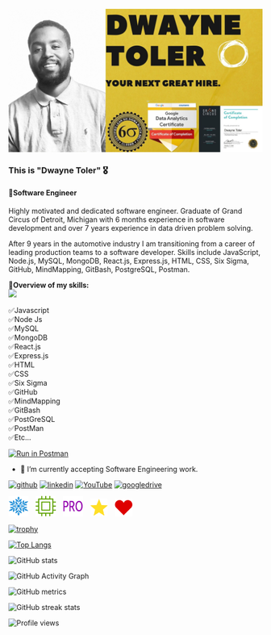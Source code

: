 






![](https://github.com/djtoler/djtoler/blob/main/banner.jpg)

### This is "Dwayne Toler" 🎖️
#### 🥇Software Engineer


Highly motivated and dedicated software engineer. Graduate of Grand Circus of Detroit, Michigan with 6 months experience in software development and over 7 years experience in data driven problem solving. 

After 9 years in the automotive industry I am transitioning from a career of leading production teams to a software developer.  Skills include JavaScript, Node.js, MySQL, MongoDB, React.js, Express.js, HTML, CSS, Six Sigma, GitHub, MindMapping, GitBash, PostgreSQL, Postman.

🎡**Overview of my skills:**<br>
![](https://img.shields.io/badge/#47A248-JavaScript-informational?style=flat&logo=<LOGO_NAME>&logoColor=white&color=2bbc8a)<br>

✅Javascript<br>
✅Node Js<br>
✅MySQL<br>
✅MongoDB<br>
✅React.js<br>
✅Express.js<br>
✅HTML<br>
✅CSS<br>
✅Six Sigma<br>
✅GitHub<br>
✅MindMapping<br>
✅GitBash<br>
✅PostGreSQL<br>
✅PostMan<br>
✅Etc...<br>

[![Run in Postman](https://run.pstmn.io/button.svg)](https://app.getpostman.com/run-collection/c90696de5a929abf0df0?action=collection%2Fimport)

- 🔭 I’m currently accepting Software Engineering work.


[<img src='https://cdn.jsdelivr.net/npm/simple-icons@3.0.1/icons/github.svg' alt='github' height='40'>](https://github.com/djtoler)  [<img src='https://cdn.jsdelivr.net/npm/simple-icons@3.0.1/icons/linkedin.svg' alt='linkedin' height='40'>](https://www.linkedin.com/in/https://www.linkedin.com/in/dwayne-toler//)  [<img src='https://cdn.jsdelivr.net/npm/simple-icons@3.0.1/icons/youtube.svg' alt='YouTube' height='40'>](https://www.youtube.com/channel/https://www.youtube.com/channel/UCiH-y5EW-x0-gsq-9RwZFIw)  [<img src='https://cdn.jsdelivr.net/npm/simple-icons@3.0.1/icons/googledrive.svg' alt='googledrive' height='40'>](https://drive.google.com/drive/folders/1XcUkOgZwOya129ovgVGK9CHnAYrszl_6?usp=sharing)  

<a href='https://archiveprogram.github.com/'><img src='https://raw.githubusercontent.com/acervenky/animated-github-badges/master/assets/acbadge.gif' width='40' height='40'></a> <a href='https://docs.github.com/en/developers'><img src='https://raw.githubusercontent.com/acervenky/animated-github-badges/master/assets/devbadge.gif' width='40' height='40'></a> <a href='https://github.com/pricing'><img src='https://raw.githubusercontent.com/acervenky/animated-github-badges/master/assets/pro.gif' width='40' height='40'></a> <a href='https://stars.github.com/'><img src='https://raw.githubusercontent.com/acervenky/animated-github-badges/master/assets/starbadge.gif' width='35' height='35'></a> <a href='https://docs.github.com/en/github/supporting-the-open-source-community-with-github-sponsors'><img src='https://raw.githubusercontent.com/acervenky/animated-github-badges/master/assets/sponsorbadge.gif' width='35' height='35'></a> 

[![trophy](https://github-profile-trophy.vercel.app/?username=djtoler)](https://github.com/ryo-ma/github-profile-trophy)

[![Top Langs](https://github-readme-stats.vercel.app/api/top-langs/?username=djtoler)](https://github.com/anuraghazra/github-readme-stats)

![GitHub stats](https://github-readme-stats.vercel.app/api?username=djtoler&show_icons=true&count_private=true)  

![GitHub Activity Graph](https://activity-graph.herokuapp.com/graph?username=djtoler)  

![GitHub metrics](https://metrics.lecoq.io/djtoler)  

![GitHub streak stats](https://github-readme-streak-stats.herokuapp.com/?user=djtoler)  

![Profile views](https://gpvc.arturio.dev/djtoler)  






